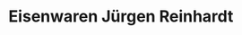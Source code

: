 ---
title: "Eisenwaren Jürgen Reinhardt"
url: /colditz/eisenwaren-juergen-reinhardt/
shop: Baumarkt
---